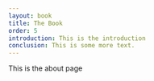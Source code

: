 ```yaml
---
layout: book
title: The Book
order: 5
introduction: This is the introduction
conclusion: This is some more text.
---
```

This is the about page
